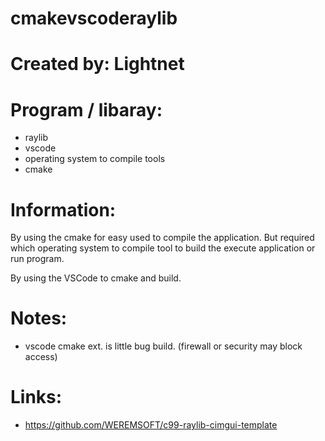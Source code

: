 
# cmakevscoderaylib

# Created by: Lightnet

# Program / libaray:
 * raylib
 * vscode
 * operating system to compile tools
 * cmake

# Information:
  By using the cmake for easy used to compile the application. But required which operating system to compile tool to build the execute application or run program.

  By using the VSCode to cmake and build.

# Notes:
  * vscode cmake ext. is little bug build. (firewall or security may block access)

# Links:
 * https://github.com/WEREMSOFT/c99-raylib-cimgui-template











